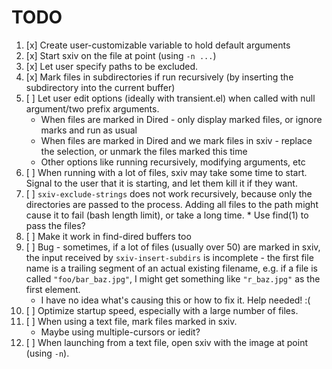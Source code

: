 # TODO
1. [x] Create user-customizable variable to hold default arguments
2. [x] Start sxiv on the file at point (using `-n ...`)
3. [x] Let user specify paths to be excluded.
4. [x] Mark files in subdirectories if run recursively (by inserting the subdirectory into the current buffer)
5. [ ] Let user edit options (ideally with transient.el) when called with null argument/two prefix arguments.
    * When files are marked in Dired - only display marked files, or ignore marks and run as usual
    * When files are marked in Dired and we mark files in sxiv - replace the selection, or unmark the files marked this time
    * Other options like running recursively, modifying arguments, etc
6. [ ] When running with a lot of files, sxiv may take some time to start. Signal to the user that it is starting, and let them kill it if they want.
7. [ ] `sxiv-exclude-strings` does not work recursively, because only the directories are passed to the process. Adding all files to the path might cause it to fail (bash length limit), or take a long time.
       * Use find(1) to pass the files?
8. [ ] Make it work in find-dired buffers too
9. [ ] Bug - sometimes, if a lot of files (usually over 50) are marked in sxiv, the input received by `sxiv-insert-subdirs` is incomplete - the first file name is a trailing segment of an actual existing filename, e.g. if a file is called `"foo/bar_baz.jpg"`, I might get something like `"r_baz.jpg"` as the first element.
    * I have no idea what's causing this or how to fix it. Help needed! :(
10. [ ] Optimize startup speed, especially with a large number of files.
11. [ ] When using a text file, mark files marked in sxiv.
    * Maybe using multiple-cursors or iedit?
12. [ ] When launching from a text file, open sxiv with the image at point (using `-n`).
